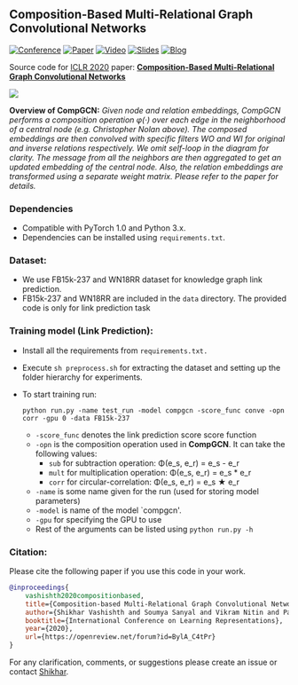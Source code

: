 ## Composition-Based Multi-Relational Graph Convolutional Networks

[![Conference](http://img.shields.io/badge/ICLR-2020-4b44ce.svg)](https://iclr.cc/) 
[![Paper](http://img.shields.io/badge/paper-arxiv.1911.03082-B31B1B.svg)](https://arxiv.org/abs/1911.03082) 
[![Video](http://img.shields.io/badge/video-vimeo-green.svg)](https://iclr.cc/virtual/poster_BylA_C4tPr.html)
[![Slides](http://img.shields.io/badge/slides-pdf-red.svg)](https://shikhar-vashishth.github.io/assets/pdf/slides_compgcn.pdf)
[![Blog](http://img.shields.io/badge/blog-medium-blue.svg)](https://medium.com/@mgalkin/knowledge-graphs-iclr-2020-f555c8ef10e3)

Source code for [ICLR 2020](https://iclr.cc/) paper: [**Composition-Based Multi-Relational Graph Convolutional Networks**](https://openreview.net/forum?id=BylA_C4tPr)

![](./overview.png)

**Overview of CompGCN:** *Given node and relation embeddings, CompGCN performs a composition operation φ(·) over each edge in the neighborhood of a central node (e.g. Christopher Nolan above). The composed embeddings are then convolved with specific filters WO and WI for original and inverse relations respectively. We omit self-loop in the diagram for clarity. The message from all the neighbors are then aggregated to get an updated embedding of the central node. Also, the relation embeddings are transformed using a separate weight matrix. Please refer to the paper for details.*

### Dependencies

- Compatible with PyTorch 1.0 and Python 3.x.
- Dependencies can be installed using `requirements.txt`.

### Dataset:

- We use FB15k-237 and WN18RR dataset for knowledge graph link prediction. 
- FB15k-237 and WN18RR are included in the `data` directory. The provided code is only for link prediction task

### Training model (Link Prediction):

- Install all the requirements from `requirements.txt.`

- Execute `sh preprocess.sh` for extracting the dataset and setting up the folder hierarchy for experiments.

- To start training run:

  ```shell
  python run.py -name test_run -model compgcn -score_func conve -opn corr -gpu 0 -data FB15k-237
  ```

  - `-score_func` denotes the link prediction score score function 
  - `-opn` is the composition operation used in **CompGCN**. It can take the following values:
    - `sub` for subtraction operation:  Φ(e_s, e_r) = e_s - e_r
    - `mult` for multiplication operation:  Φ(e_s, e_r) = e_s * e_r
    - `corr` for circular-correlation: Φ(e_s, e_r) = e_s ★ e_r
  - `-name` is some name given for the run (used for storing model parameters)
  - `-model` is name of the model `compgcn'.
  - `-gpu` for specifying the GPU to use
  - Rest of the arguments can be listed using `python run.py -h`
### Citation:
Please cite the following paper if you use this code in your work.
```bibtex
@inproceedings{
    vashishth2020compositionbased,
    title={Composition-based Multi-Relational Graph Convolutional Networks},
    author={Shikhar Vashishth and Soumya Sanyal and Vikram Nitin and Partha Talukdar},
    booktitle={International Conference on Learning Representations},
    year={2020},
    url={https://openreview.net/forum?id=BylA_C4tPr}
}
```
For any clarification, comments, or suggestions please create an issue or contact [Shikhar](http://shikhar-vashishth.github.io).
